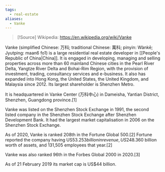 ```yaml
---
tags:
  - real-estate
aliases:
  - Vanke
---
```

>[!Source]
>Wikipedia: https://en.wikipedia.org/wiki/Vanke

Vanke (simplified Chinese: 万科; traditional Chinese: 萬科; pinyin: Wànkē; Jyutping: maan6 fo1) is a large residential real estate developer in [[People's Republic of China|China]]. It is engaged in developing, managing and selling properties across more than 60 mainland Chinese cities in the Pearl River Delta, Yangtze River Delta and Bohai-Rim Region, with the provision of investment, trading, consultancy services and e-business. It also has expanded into Hong Kong, the United States, the United Kingdom, and Malaysia since 2012. Its largest shareholder is Shenzhen Metro.

It is headquartered in Vanke Center (万科中心) in Dameisha, Yantian District, Shenzhen, Guangdong province.[1]

Vanke was listed on the Shenzhen Stock Exchange in 1991, the second listed company in the Shenzhen Stock Exchange after Shenzhen Development Bank. It had the largest market capitalisation in 2006 on the Shenzhen Stock Exchange.

As of 2020, Vanke is ranked 208th in the Fortune Global 500.[2] Fortune reported the company having US$53.253 billion in revenue, US$248.360 billion worth of assets, and 131,505 employees that year.[2]

Vanke was also ranked 96th in the Forbes Global 2000 in 2020.[3]

As of 21 February 2019 its market cap is US$44 billion. 